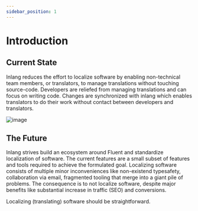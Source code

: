```yaml
---
sidebar_position: 1
---
```


# Introduction

## Current State

Inlang reduces the effort to localize software by enabling non-technical team members, or translators, to manage translations without touching source-code. Developers are reliefed from managing translations and can focus on writing code. Changes are synchronized with inlang which enables translators to do their work without contact between developers and translators.

![image](/img/dashboard-example.webp)

## The Future

Inlang strives build an ecosystem around Fluent and standardize localization of software. The current features are a small subset of features and tools required to achieve the formulated goal. Localizing software consists of multiple minor inconveniences like non-existend typesafety, collaboration via email, fragmented tooling that merge into a giant pile of problems. The consequence is to not localize software, despite major benefits like substantial increase in traffic (SEO) and conversions.

Localizing (translating) software should be straightforward.
